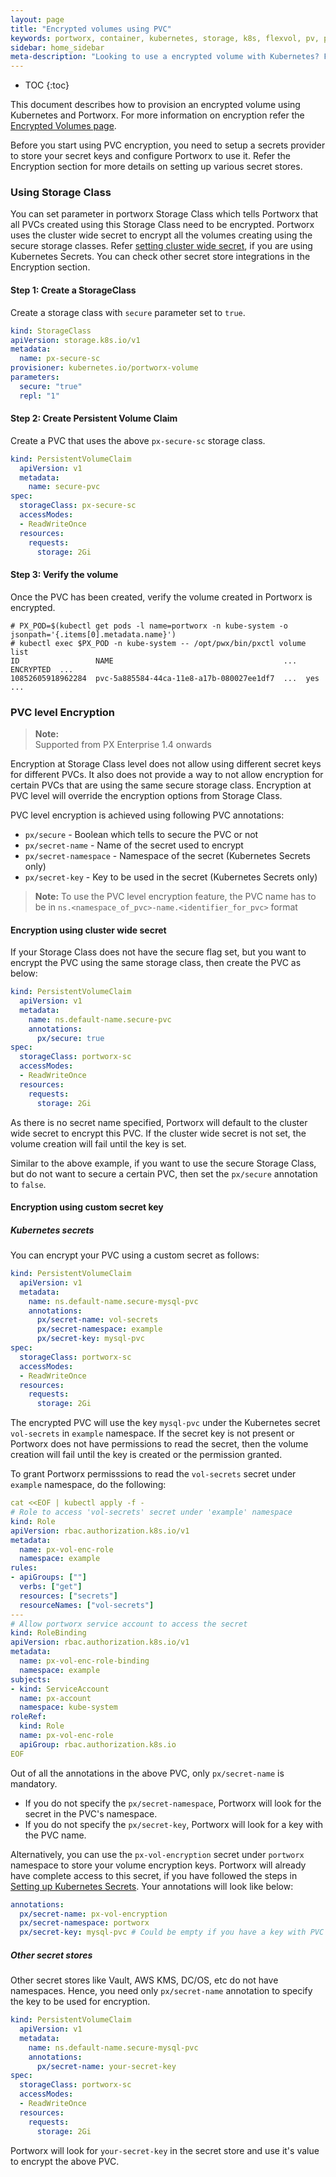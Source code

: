```yaml
---
layout: page
title: "Encrypted volumes using PVC"
keywords: portworx, container, kubernetes, storage, k8s, flexvol, pv, persistent disk, encryption, pvc
sidebar: home_sidebar
meta-description: "Looking to use a encrypted volume with Kubernetes? Follow this step-by-step tutorial on how to provision encrypted volumes with Kubernetes."
---
```


* TOC
{:toc}

This document describes how to provision an encrypted volume using Kubernetes and Portworx. For more information on encryption refer the [Encrypted Volumes page](/manage/encrypted-volumes.html).

Before you start using PVC encryption, you need to setup a secrets provider to store your secret keys and configure Portworx to use it. Refer the Encryption section for more details on setting up various secret stores.

### Using Storage Class
You can set parameter in portworx Storage Class which tells Portworx that all PVCs created using this Storage Class need to be encrypted. Portworx uses the cluster wide secret to encrypt all the volumes creating using the secure storage classes. Refer [setting cluster wide secret](/secrets/portworx-with-kubernetes-secrets.html#setting-cluster-wide-secret-key), if you are using Kubernetes Secrets. You can check other secret store integrations in the Encryption section.

#### Step 1: Create a StorageClass
Create a storage class with `secure` parameter set to `true`.
```yaml
kind: StorageClass
apiVersion: storage.k8s.io/v1
metadata:
  name: px-secure-sc
provisioner: kubernetes.io/portworx-volume
parameters:
  secure: "true"
  repl: "1"
```

#### Step 2: Create Persistent Volume Claim
Create a PVC that uses the above `px-secure-sc` storage class.
```yaml
kind: PersistentVolumeClaim
  apiVersion: v1
  metadata:
    name: secure-pvc
spec:
  storageClass: px-secure-sc
  accessModes:
  - ReadWriteOnce
  resources:
    requests:
      storage: 2Gi
```

#### Step 3: Verify the volume
Once the PVC has been created, verify the volume created in Portworx is encrypted.
```
# PX_POD=$(kubectl get pods -l name=portworx -n kube-system -o jsonpath='{.items[0].metadata.name}')
# kubectl exec $PX_POD -n kube-system -- /opt/pwx/bin/pxctl volume list
ID                 NAME                                      ...  ENCRYPTED  ...
10852605918962284  pvc-5a885584-44ca-11e8-a17b-080027ee1df7  ...  yes        ...
```

### PVC level Encryption

>**Note:**<br/>Supported from PX Enterprise 1.4 onwards

Encryption at Storage Class level does not allow using different secret keys for different PVCs. It also does not provide a way to not allow encryption for certain PVCs that are using the same secure storage class. Encryption at PVC level will override the encryption options from Storage Class.

PVC level encryption is achieved using following PVC annotations:
- `px/secure` - Boolean which tells to secure the PVC or not
- `px/secret-name` - Name of the secret used to encrypt
- `px/secret-namespace` - Namespace of the secret (Kubernetes Secrets only)
- `px/secret-key` - Key to be used in the secret (Kubernetes Secrets only)

>**Note:** To use the PVC level encryption feature, the PVC name has to be in `ns.<namespace_of_pvc>-name.<identifier_for_pvc>` format

#### Encryption using cluster wide secret
If your Storage Class does not have the secure flag set, but you want to encrypt the PVC using the same storage class, then create the PVC as below:
```yaml
kind: PersistentVolumeClaim
  apiVersion: v1
  metadata:
    name: ns.default-name.secure-pvc
    annotations:
      px/secure: true
spec:
  storageClass: portworx-sc
  accessModes:
  - ReadWriteOnce
  resources:
    requests:
      storage: 2Gi
```
As there is no secret name specified, Portworx will default to the cluster wide secret to encrypt this PVC. If the cluster wide secret is not set, the volume creation will fail until the key is set.

Similar to the above example, if you want to use the secure Storage Class, but do not want to secure a certain PVC, then set the `px/secure` annotation to `false`.

#### Encryption using custom secret key

##### Kubernetes secrets
You can encrypt your PVC using a custom secret as follows:
```yaml
kind: PersistentVolumeClaim
  apiVersion: v1
  metadata:
    name: ns.default-name.secure-mysql-pvc
    annotations:
      px/secret-name: vol-secrets
      px/secret-namespace: example
      px/secret-key: mysql-pvc
spec:
  storageClass: portworx-sc
  accessModes:
  - ReadWriteOnce
  resources:
    requests:
      storage: 2Gi
```
The encrypted PVC will use the key `mysql-pvc` under the Kubernetes secret `vol-secrets` in `example` namespace. If the secret key is not present or Portworx does not have permissions to read the secret, then the volume creation will fail until the key is created or the permission granted.

To grant Portworx permisssions to read the `vol-secrets` secret under `example` namespace, do the following:
```yaml
cat <<EOF | kubectl apply -f -
# Role to access 'vol-secrets' secret under 'example' namespace
kind: Role
apiVersion: rbac.authorization.k8s.io/v1
metadata:
  name: px-vol-enc-role
  namespace: example
rules:
- apiGroups: [""]
  verbs: ["get"]
  resources: ["secrets"]
  resourceNames: ["vol-secrets"]
---
# Allow portworx service account to access the secret
kind: RoleBinding
apiVersion: rbac.authorization.k8s.io/v1
metadata:
  name: px-vol-enc-role-binding
  namespace: example
subjects:
- kind: ServiceAccount
  name: px-account
  namespace: kube-system
roleRef:
  kind: Role
  name: px-vol-enc-role
  apiGroup: rbac.authorization.k8s.io
EOF
```

Out of all the annotations in the above PVC, only `px/secret-name` is mandatory.
- If you do not specify the `px/secret-namespace`, Portworx will look for the secret in the PVC's namespace.
- If you do not specify the `px/secret-key`, Portworx will look for a key with the PVC name.

Alternatively, you can use the `px-vol-encryption` secret under `portworx` namespace to store your volume encryption keys. Portworx will already have complete access to this secret, if you have followed the steps in [Setting up Kubernetes Secrets](/secrets/portworx-with-kubernetes-secrets.html). Your annotations will look like below:
```yaml
annotations:
  px/secret-name: px-vol-encryption
  px/secret-namespace: portworx
  px/secret-key: mysql-pvc # Could be empty if you have a key with PVC name in px-vol-encryption
```

##### Other secret stores
Other secret stores like Vault, AWS KMS, DC/OS, etc do not have namespaces. Hence, you need only `px/secret-name` annotation to specify the key to be used for encryption.
```yaml
kind: PersistentVolumeClaim
  apiVersion: v1
  metadata:
    name: ns.default-name.secure-mysql-pvc
    annotations:
      px/secret-name: your-secret-key
spec:
  storageClass: portworx-sc
  accessModes:
  - ReadWriteOnce
  resources:
    requests:
      storage: 2Gi
```
Portworx will look for `your-secret-key` in the secret store and use it's value to encrypt the above PVC.
